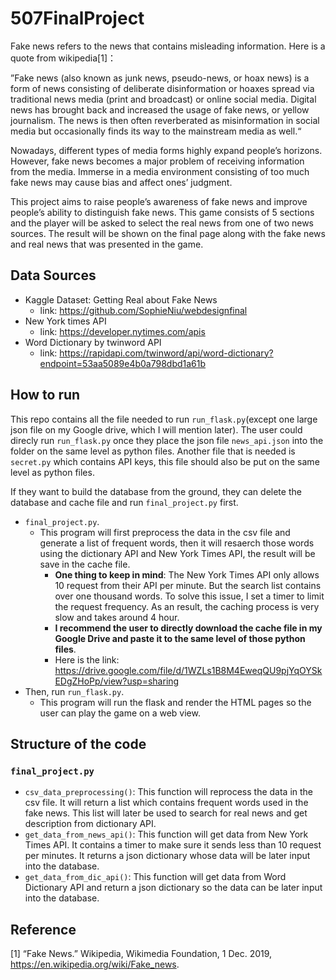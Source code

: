 # 507FinalProject

Fake news refers to the news that contains misleading information. Here is a quote from wikipedia[1]：
					
”Fake news (also known as junk news, pseudo-news, or hoax news) is a form of news consisting of deliberate disinformation or hoaxes spread via traditional news media (print and broadcast) or online social media. Digital news has brought back and increased the usage of fake news, or yellow journalism. The news is then often reverberated as misinformation in social media but occasionally finds its way to the mainstream media as well.“

Nowadays, different types of media forms highly expand people’s horizons. However, fake news becomes a major problem of receiving information from the media. Immerse in a media environment consisting of too much fake news may cause bias and affect ones’ judgment. 

This project aims to raise people’s awareness of fake news and improve people’s ability to distinguish fake news. This game consists of 5 sections and the player will be asked to select the real news from one of two news sources. The result will be shown on the final page along with the fake news and real news that was presented in the game.  

## Data Sources
- Kaggle Dataset: Getting Real about Fake News
  - link: https://github.com/SophieNiu/webdesignfinal
- New York times API
  - link: https://developer.nytimes.com/apis
- Word Dictionary by twinword API
  - link: https://rapidapi.com/twinword/api/word-dictionary?endpoint=53aa5089e4b0a798dbd1a61b
  
## How to run
This repo contains all the file needed to run `run_flask.py`(except one large json file on my Google drive, which I will mention later). The user could direcly run `run_flask.py` once they place the json file `news_api.json` into the folder on the same level as python files. Another file that is needed is `secret.py` which contains API keys, this file should also be put on the same level as python files. 

If they want to build the database from the ground, they can delete the database and cache file and run `final_project.py` first.
- `final_project.py`.
  - This program will first preprocess the data in the csv file and generate a list of frequent words, then it will resaerch those words using the dictionary API and New York Times API, the result will be save in the cache file. 
    - **One thing to keep in mind**: The New York Times API only allows 10 request from their API per minute. But the search list contains over one thousand words. To solve this issue, I set a timer to limit the request frequency. As an result, the caching process is very slow and takes around 4 hour.
    - **I recommend the user to directly download the cache file in my Google Drive and paste it to the same level of those python files**.
    - Here is the link: https://drive.google.com/file/d/1WZLs1B8M4EweqQU9pjYqOYSkEDgZHoPp/view?usp=sharing
- Then, run `run_flask.py`.
  - This program will run the flask and render the HTML pages so the user can play the game on a web view. 
  
## Structure of the code 
### `final_project.py`
- `csv_data_preprocessing()`: This function will reprocess the data in the csv file. It will return a list which contains frequent words used in the fake news. This list will later be used to search for real news and get description from dictionary API.
- `get_data_from_news_api()`: This function will get data from New York Times API. It contains a timer to make sure it sends less than 10 request per minutes. It returns a json dictionary whose data will be later input into the database. 
- `get_data_from_dic_api()`: This function will get data from Word Dictionary API and return a json dictionary so the data can be later input into the database.

## Reference 
[1] “Fake News.” Wikipedia, Wikimedia Foundation, 1 Dec. 2019, https://en.wikipedia.org/wiki/Fake_news.
